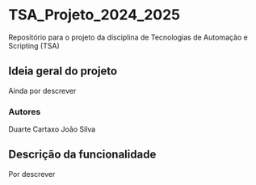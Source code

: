 # TSA_Projeto_2024_2025
Repositório para o projeto da disciplina de Tecnologias de Automação e Scripting (TSA)

## Ideia geral do projeto
Ainda por descrever

### Autores
Duarte Cartaxo
João Silva


## Descrição da funcionalidade
Por descrever
